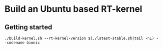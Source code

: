 # Build an Ubuntu based RT-kernel

## Getting started

```
./build-kernel.sh --rt-kernel-version $(./latest-stable.sh|tail -n1) --codename bionic
```
